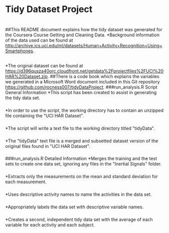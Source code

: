 # Tidy Dataset Project
#
##This README document explains how the tidy dataset was generated for the Coursera Course Getting and Cleaning Data.
*Background information of the data used can be found at <http://archive.ics.uci.edu/ml/datasets/Human+Activity+Recognition+Using+Smartphones>.
##
*The original dataset can be found at <https://d396qusza40orc.cloudfront.net/getdata%2Fprojectfiles%2FUCI%20HAR%20Dataset.zip>.
##There is a code book which explains the variables we generated in a Microsoft Word document included in this Git repository <https://github.com/rocness007/tidyDataProject>.
###run_analysis.R Script General Information
*This script has been created to assist in generating the tidy data set.
###
*In order to use the script, the working directory has to contain an unzipped file containing the "UCI HAR Dataset".
###
*The script will write a text file to the working directory titled "tidyData".
###
*The "tidyData" text file is a merged and subsetted dataset version of the original files found in "UCI HAR Dataset".
###
###run_analysis.R Detailed Information
*Merges the training and the test sets to create one data set, ignoring any files in the "Inertial Signals" folder.
###
*Extracts only the measurements on the mean and standard deviation for each measurement.
###
*Uses descriptive activity names to name the activities in the data set.
###
*Appropriately labels the data set with descriptive variable names.
###
*Creates a second, independent tidy data set with the average of each variable for each activity and each subject.

